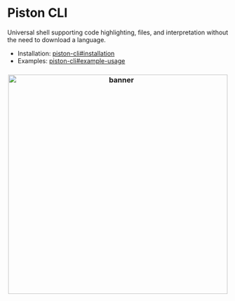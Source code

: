 # Piston CLI

Universal shell supporting code highlighting, files, and interpretation without the need to download a language. 

* Installation: [piston-cli#installation](https://github.com/Piston-CLI/piston-cli#installation)
* Examples: [piston-cli#example-usage](https://github.com/Piston-CLI/piston-cli#example-usage)

<h3 align="center">
  <img src="https://raw.githubusercontent.com/Piston-CLI/branding/main/banners/banner.jpg" alt="banner" height="500px">
</h3>
